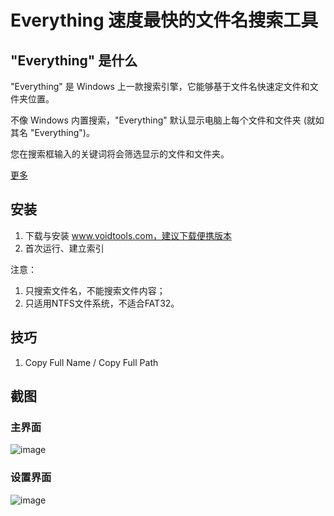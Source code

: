 # Everything 速度最快的文件名搜索工具

## "Everything" 是什么

"Everything" 是 Windows 上一款搜索引擎，它能够基于文件名快速定文件和文件夹位置。

不像 Windows 内置搜索，"Everything" 默认显示电脑上每个文件和文件夹 (就如其名 "Everything")。

您在搜索框输入的关键词将会筛选显示的文件和文件夹。

[更多](https://www.voidtools.com/zh-cn/faq/)

## 安装

1. 下载与安装 www.voidtools.com，建议下载便携版本
1. 首次运行、建立索引

注意：

1. 只搜索文件名，不能搜索文件内容；
1. 只适用NTFS文件系统，不适合FAT32。

## 技巧

1. Copy Full Name / Copy Full Path

## 截图

### 主界面

![image](https://user-images.githubusercontent.com/1940588/80361735-0786ff80-88b4-11ea-9016-5680ef49d02b.png)

### 设置界面

![image](https://user-images.githubusercontent.com/1940588/80361835-28e7eb80-88b4-11ea-8538-3b0f7acfe28e.png)
